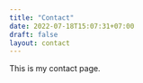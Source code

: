 ```yaml
---
title: "Contact"
date: 2022-07-18T15:07:31+07:00
draft: false
layout: contact
---
```


This is my contact page.